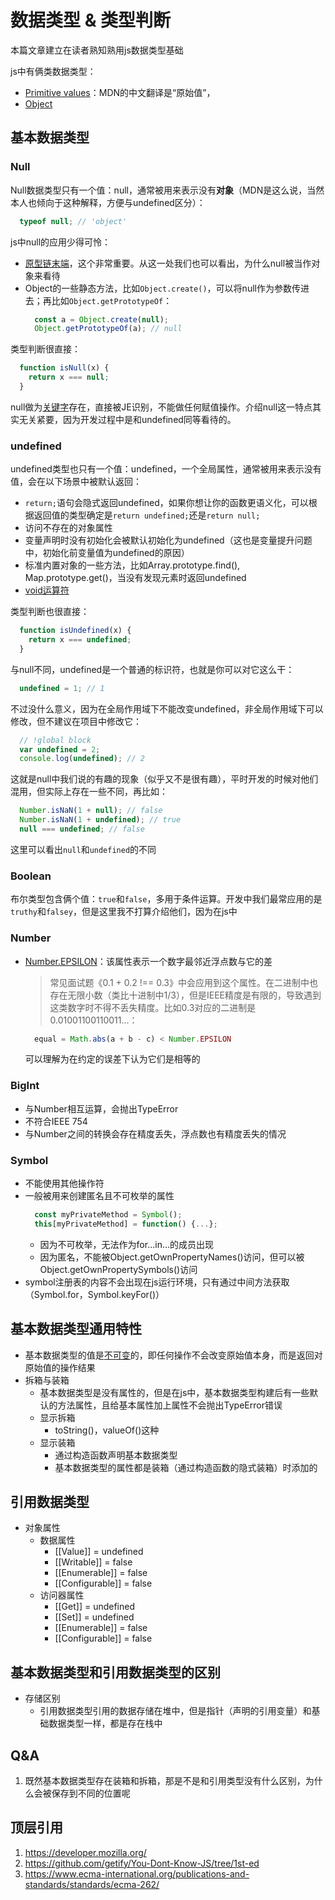 # 数据类型 & 类型判断
<!-- 首先是简述，介绍这篇文章涉及js的范围，深度。范围还要介绍与其他知识点的关联，深度上至二次开发，下至浏览器原理（基于浏览器实现的DS或中间数据结构 -->
本篇文章建立在读者熟知熟用js数据类型基础

js中有俩类数据类型：
- [Primitive values](https://developer.mozilla.org/en-US/docs/Web/JavaScript/Data_structures#primitive_values)：MDN的中文翻译是“原始值”，
- [Object](https://developer.mozilla.org/en-US/docs/Web/JavaScript/Data_structures#object)

## 基本数据类型
### Null
  
  Null数据类型只有一个值：null，通常被用来表示没有**对象**（MDN是这么说，当然本人也倾向于这种解释，方便与undefined区分）：
  ```js
    typeof null; // 'object'
  ```
  
  js中null的应用少得可怜：
  - [原型链末端](https://developer.mozilla.org/en-US/docs/Web/JavaScript/Inheritance_and_the_prototype_chain)，这个非常重要。从这一处我们也可以看出，为什么null被当作对象来看待
  - Object的一些静态方法，比如`Object.create()`，可以将null作为参数传进去；再比如`Object.getPrototypeOf`：
    ```js
      const a = Object.create(null);
      Object.getPrototypeOf(a); // null
    ```

  类型判断很直接：
  ```js
    function isNull(x) {
      return x === null;
    }
  ```

  null做为[关键字](https://developer.mozilla.org/en-US/docs/Web/JavaScript/Reference/Lexical_grammar)存在，直接被JE识别，不能做任何赋值操作。介绍null这一特点其实无关紧要，因为开发过程中是和undefined同等看待的。

### undefined

  undefined类型也只有一个值：undefined，一个全局属性，通常被用来表示没有值，会在以下场景中被默认返回：
  - `return;`语句会隐式返回undefined，如果你想让你的函数更语义化，可以根据返回值的类型确定是`return undefined;`还是`return null;`
  - 访问不存在的对象属性
  - 变量声明时没有初始化会被默认初始化为undefined（这也是变量提升问题中，初始化前变量值为undefined的原因）
  - 标准内置对象的一些方法，比如Array.prototype.find(), Map.prototype.get()，当没有发现元素时返回undefined
  - [void运算符](https://developer.mozilla.org/en-US/docs/Web/JavaScript/Reference/Operators/void)
  
  类型判断也很直接：
  ```js
    function isUndefined(x) {
      return x === undefined;
    }
  ```

  与null不同，undefined是一个普通的标识符，也就是你可以对它这么干：
  ```js
    undefined = 1; // 1
  ```
  不过没什么意义，因为在全局作用域下不能改变undefined，非全局作用域下可以修改，但不建议在项目中修改它：
  ```js
    // !global block
    var undefined = 2;
    console.log(undefined); // 2
  ```
  这就是null中我们说的有趣的现象（似乎又不是很有趣），平时开发的时候对他们混用，但实际上存在一些不同，再比如：
  ```js
    Number.isNaN(1 + null); // false
    Number.isNaN(1 + undefined); // true
    null === undefined; // false
  ```
  这里可以看出`null`和`undefined`的不同
  <!-- 引申：浏览器是如何识别标识符和关键字、保留字的 -->

### Boolean

布尔类型包含俩个值：`true`和`false`，多用于条件运算。开发中我们最常应用的是`truthy`和`falsey`，但是这里我不打算介绍他们，因为在js中
<!-- 介绍js是如何执行条件语句进行状态转换的！！！！！ -->

### Number

  - [Number.EPSILON](https://developer.mozilla.org/zh-CN/docs/Web/JavaScript/Reference/Global_Objects/Number/EPSILON)：该属性表示一个数字最邻近浮点数与它的差
    > 常见面试题《0.1 + 0.2 !== 0.3》中会应用到这个属性。在二进制中也存在无限小数（类比十进制中1/3），但是IEEE精度是有限的，导致遇到这类数字时不得不丢失精度。比如0.3对应的二进制是0.01001100110011...：
    ```js
      equal = Math.abs(a + b - c) < Number.EPSILON
    ```
    可以理解为在约定的误差下认为它们是相等的

### BigInt
  - 与Number相互运算，会抛出TypeError
  - 不符合IEEE 754
  - 与Number之间的转换会存在精度丢失，浮点数也有精度丢失的情况

### Symbol
  - 不能使用其他操作符
  - 一般被用来创建匿名且不可枚举的属性
    ```js
      const myPrivateMethod = Symbol();
      this[myPrivateMethod] = function() {...};
    ```
    - 因为不可枚举，无法作为for...in...的成员出现
    - 因为匿名，不能被Object.getOwnPropertyNames()访问，但可以被Object.getOwnPropertySymbols()访问
  - symbol注册表的内容不会出现在js运行环境，只有通过中间方法获取（Symbol.for，Symbol.keyFor()）

## 基本数据类型通用特性
- 基本数据类型的值是[不可变](https://developer.mozilla.org/zh-CN/docs/Glossary/Immutable)的，即任何操作不会改变原始值本身，而是返回对原始值的操作结果
- 拆箱与装箱
  - 基本数据类型是没有属性的，但是在js中，基本数据类型构建后有一些默认的方法属性，且给基本属性加上属性不会抛出TypeError错误
  - 显示拆箱
    - toString()，valueOf()这种
  - 显示装箱
    - 通过构造函数声明基本数据类型
    - 基本数据类型的属性都是装箱（通过构造函数的隐式装箱）时添加的

## 引用数据类型
- 对象属性
  - 数据属性
    - [[Value]] = undefined
    - [[Writable]] = false
    - [[Enumerable]] = false
    - [[Configurable]] = false
  - 访问器属性
    - [[Get]] = undefined
    - [[Set]] = undefined
    - [[Enumerable]] = false
    - [[Configurable]] = false

## 基本数据类型和引用数据类型的区别
- 存储区别
  - 引用数据类型引用的数据存储在堆中，但是指针（声明的引用变量）和基础数据类型一样，都是存在栈中

## Q&A
1. 既然基本数据类型存在装箱和拆箱，那是不是和引用类型没有什么区别，为什么会被保存到不同的位置呢

## 顶层引用
1. https://developer.mozilla.org/
2. https://github.com/getify/You-Dont-Know-JS/tree/1st-ed
3. https://www.ecma-international.org/publications-and-standards/standards/ecma-262/